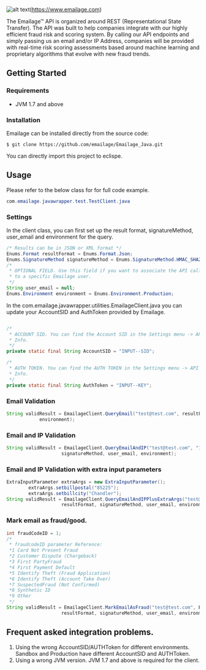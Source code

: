 [logo]: https://emailage.com/Content/Images/logo.svg "Emailage Logo"

![alt text][logo](https://www.emailage.com)

The Emailage&#8482; API is organized around REST (Representational State Transfer). The API was built to help companies integrate with our highly efficient fraud risk and scoring system. By calling our API endpoints and simply passing us an email and/or IP Address, companies will be provided with real-time risk scoring assessments based around machine learning and proprietary algorithms that evolve with new fraud trends.

## Getting Started

### Requirements

* JVM 1.7 and above

### Installation

Emailage can be installed directly from the source code:

```
$ git clone https://github.com/emailage/Emailage_Java.git
```
You can directly import this project to eclispe.

## Usage

Please refer to the below class for for full code example.

```Java
com.emailage.javawrapper.test.TestClient.java
```

### Settings

In the client class, you can first set up the result format, signatureMethod, user_email and environment for the query.
```Java
/* Results can be in JSON or XML format */
Enums.Format resultFormat = Enums.Format.Json;
Enums.SignatureMethod signatureMethod = Enums.SignatureMethod.HMAC_SHA256;
/*
 * OPTIONAL FIELD. Use this field if you want to associate the API call
 * to a specific Emailage user.
 */
String user_email = null;
Enums.Environment environment = Enums.Environment.Production;
```

In the com.emailage.javawrapper.utilities.EmailageClient.java you can update your AccountSID and AuthToken provided by Emailage.
```Java

/*
 * ACCOUNT SID. You can find the Account SID in the Settings menu -> API Key
 * Info.
 */
private static final String AccountSID = "INPUT--SID";

/*
 * AUTH TOKEN. You can find the AUTH TOKEN in the Settings menu -> API Key
 * Info.
 */
private static final String AuthToken = "INPUT--KEY";

```

### Email Validation

```Java
String validResult = EmailageClient.QueryEmail("test@test.com", resultFormat, signatureMethod, user_email,
			environment);

```
### Email and IP Validation

```Java
String validResult = EmailageClient.QueryEmailAndIP("test@test.com", "147.12.12.13", resultFormat,
					signatureMethod, user_email, environment);

```

### Email and IP Validation with extra input parameters

```Java
ExtraInputParameter extraArgs = new ExtraInputParameter();
		extraArgs.setbillpostal("85225");
		extraArgs.setbillcity("Chandler");
String validResult = EmailageClient.QueryEmailAndIPPlusExtraArgs("test@test.com", "147.12.12.13", extraArgs,
					resultFormat, signatureMethod, user_email, environment);

```
### Mark email as fraud/good.

```Java
int fraudCodeID = 1;
/*
 * fraudcodeID parameter Reference: 
 *1 Card Not Present Fraud 
 *2 Customer Dispute (Chargeback) 
 *3 First PartyFraud 
 *4 First Payment Default 
 *5 Identify Theft (Fraud Application) 
 *6 Identify Theft (Account Take Over) 
 *7 SuspectedFraud (Not Confirmed) 
 *8 Synthetic ID 
 *9 Other
 */
String validResult = EmailageClient.MarkEmailAsFraud("test@test.com", Enums.FraudFlag.Fraud, fraudCodeID,
					resultFormat, signatureMethod, user_email, environment);
```

## Frequent asked integration problems.

1. Using the wrong AccountSID/AUTHToken for different environments. Sandbox and Production have different AccountSID and AUTHToken.
2. Using a wrong JVM version. JVM 1.7 and above is required for the client.


